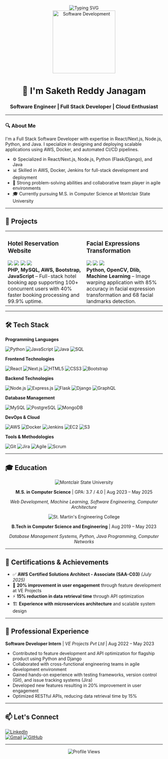 <!-- Typing header -->
<div align="center">
  <img src="https://readme-typing-svg.demolab.com?font=Fira+Code&weight=600&size=25&pause=1000&color=3BB9FF&random=false&width=500&lines=Building+Full+Stack+Applications...;Developing+Scalable+Solutions...;Creating+Modern+Web+Experiences" alt="Typing SVG" />
</div>

<!-- GIF visual -->
<div align="center">
  <img src="https://media.giphy.com/media/qgQUggAC3Pfv687qPC/giphy.gif" alt="Software Development" height="200" />
</div>

<!-- Intro title -->
<h1 align="center">👋 I'm Saketh Reddy Janagam</h1>
<h3 align="center">Software Engineer | Full Stack Developer | Cloud Enthusiast</h3>

---

### 🔍 About Me

I'm a Full Stack Software Developer with expertise in React/Next.js, Node.js, Python, and Java. I specialize in designing and deploying scalable applications using AWS, Docker, and automated CI/CD pipelines.

- ⚙️ Specialized in React/Next.js, Node.js, Python (Flask/Django), and Java
- 📊 Skilled in AWS, Docker, Jenkins for full-stack development and deployment
- 🧠 Strong problem-solving abilities and collaborative team player in agile environments
- 🎓 Currently pursuing M.S. in Computer Science at Montclair State University

---

## 🚀 Projects

<table>
  <tr>
    <td width="50%" valign="top">
      <h3>Hotel Reservation Website</h3>
      <img src="https://img.shields.io/badge/PHP-777BB4?logo=php&logoColor=white&style=flat-square"/>
      <img src="https://img.shields.io/badge/MySQL-4479A1?logo=mysql&logoColor=white&style=flat-square"/>
      <img src="https://img.shields.io/badge/AWS-232F3E?logo=amazonaws&logoColor=white&style=flat-square"/>
      <img src="https://img.shields.io/badge/Bootstrap-7952B3?logo=bootstrap&logoColor=white&style=flat-square"/>
      <br>
      <b>PHP, MySQL, AWS, Bootstrap, JavaScript</b> – Full-stack hotel booking app supporting 100+ concurrent users with 40% faster booking processing and 99.9% uptime.
    </td>
    <td width="50%" valign="top">
      <h3>Facial Expressions Transformation</h3>
      <img src="https://img.shields.io/badge/Python-3776AB?logo=python&logoColor=white&style=flat-square"/>
      <img src="https://img.shields.io/badge/OpenCV-5C3EE8?logo=opencv&logoColor=white&style=flat-square"/>
      <img src="https://img.shields.io/badge/Machine%20Learning-FF6F00?logo=tensorflow&logoColor=white&style=flat-square"/>
      <br>
      <b>Python, OpenCV, Dlib, Machine Learning</b> – Image warping application with 85% accuracy in facial expression transformation and 68 facial landmarks detection.
    </td>
  </tr>
</table>

---

## 🛠️ Tech Stack

<b>Programming Languages</b><br>

![Python](https://img.shields.io/badge/Python-14354C?style=for-the-badge&logo=python&logoColor=white)
![JavaScript](https://img.shields.io/badge/JavaScript-F7DF1E?style=for-the-badge&logo=javascript&logoColor=black)
![Java](https://img.shields.io/badge/Java-ED8B00?style=for-the-badge&logo=openjdk&logoColor=white)
![SQL](https://img.shields.io/badge/SQL-4479A1?style=for-the-badge&logo=postgresql&logoColor=white)

<b>Frontend Technologies</b><br>

![React](https://img.shields.io/badge/React-20232A?style=for-the-badge&logo=react&logoColor=61DAFB)
![Next.js](https://img.shields.io/badge/Next.js-000000?style=for-the-badge&logo=nextdotjs&logoColor=white)
![HTML5](https://img.shields.io/badge/HTML5-E34F26?style=for-the-badge&logo=html5&logoColor=white)
![CSS3](https://img.shields.io/badge/CSS3-1572B6?style=for-the-badge&logo=css3&logoColor=white)
![Bootstrap](https://img.shields.io/badge/Bootstrap-563D7C?style=for-the-badge&logo=bootstrap&logoColor=white)

<b>Backend Technologies</b><br>

![Node.js](https://img.shields.io/badge/Node.js-43853D?style=for-the-badge&logo=node.js&logoColor=white)
![Express.js](https://img.shields.io/badge/Express.js-404D59?style=for-the-badge&logo=express&logoColor=white)
![Flask](https://img.shields.io/badge/Flask-000000?style=for-the-badge&logo=flask&logoColor=white)
![Django](https://img.shields.io/badge/Django-092E20?style=for-the-badge&logo=django&logoColor=white)
![GraphQL](https://img.shields.io/badge/GraphQL-E10098?style=for-the-badge&logo=graphql&logoColor=white)

<b>Database Management</b><br>

![MySQL](https://img.shields.io/badge/MySQL-00000F?style=for-the-badge&logo=mysql&logoColor=white)
![PostgreSQL](https://img.shields.io/badge/PostgreSQL-316192?style=for-the-badge&logo=postgresql&logoColor=white)
![MongoDB](https://img.shields.io/badge/MongoDB-4EA94B?style=for-the-badge&logo=mongodb&logoColor=white)

<b>DevOps & Cloud</b><br>

![AWS](https://img.shields.io/badge/AWS-232F3E?style=for-the-badge&logo=amazon-aws&logoColor=white)
![Docker](https://img.shields.io/badge/Docker-2496ED?style=for-the-badge&logo=docker&logoColor=white)
![Jenkins](https://img.shields.io/badge/Jenkins-D24939?style=for-the-badge&logo=jenkins&logoColor=white)
![EC2](https://img.shields.io/badge/Amazon%20EC2-FF9900?style=for-the-badge&logo=amazon-ec2&logoColor=white)
![S3](https://img.shields.io/badge/Amazon%20S3-569A31?style=for-the-badge&logo=amazon-s3&logoColor=white)

<b>Tools & Methodologies</b><br>

![Git](https://img.shields.io/badge/Git-F05032?style=for-the-badge&logo=git&logoColor=white)
![Jira](https://img.shields.io/badge/Jira-0052CC?style=for-the-badge&logo=jira&logoColor=white)
![Agile](https://img.shields.io/badge/Agile-239120?style=for-the-badge)
![Scrum](https://img.shields.io/badge/Scrum-6DB33F?style=for-the-badge)

---

## 🎓 Education

<div align="center">

  <img src="https://img.shields.io/badge/Montclair%20State%20University-FF0000?style=for-the-badge&logoColor=white" alt="Montclair State University"/>
  <p><b>M.S. in Computer Science</b> | GPA: 3.7 / 4.0 | Aug 2023 – May 2025</p>
  <p><i>Web Development, Machine Learning, Software Engineering, Computer Architecture</i></p>

  <img src="https://img.shields.io/badge/St.%20Martin's%20Engineering%20College-1E90FF?style=for-the-badge&logoColor=white" alt="St. Martin's Engineering College"/>
  <p><b>B.Tech in Computer Science and Engineering</b> | Aug 2019 – May 2023</p>
  <p><i>Database Management Systems, Python, Java Programming, Computer Networks</i></p>

</div>

---

## 📜 Certifications & Achievements

- ✅ **AWS Certified Solutions Architect - Associate (SAA-C03)** *(July 2025)*
- 🚀 **20% improvement in user engagement** through feature development at VE Projects
- ⚡ **15% reduction in data retrieval time** through API optimization
- 🏗️ **Experience with microservices architecture** and scalable system design

---

## 💼 Professional Experience

**Software Developer Intern** | *VE Projects Pvt Ltd* | Aug 2022 – May 2023
- Contributed to feature development and API optimization for flagship product using Python and Django
- Collaborated with cross-functional engineering teams in agile development environment
- Gained hands-on experience with testing frameworks, version control (Git), and issue tracking systems (Jira)
- Developed new features resulting in 20% improvement in user engagement
- Optimized RESTful APIs, reducing data retrieval time by 15%

---

## 📫 Let's Connect

[![LinkedIn](https://img.shields.io/badge/LinkedIn-0A66C2?style=for-the-badge&logo=linkedin&logoColor=white)](https://linkedin.com/in/saketh-reddy-janagam)  <br>
[![Gmail](https://img.shields.io/badge/Gmail-D14836?style=for-the-badge&logo=gmail&logoColor=white)](mailto:sakethreddyjanagam@gmail.com)
[![GitHub](https://img.shields.io/badge/GitHub-100000?style=for-the-badge&logo=github&logoColor=white)](https://github.com/SakethReddyJanagam)

---

<div align="center">
  <img src="https://komarev.com/ghpvc/?username=SakethReddyJanagam&color=blueviolet&style=for-the-badge" alt="Profile Views"/>
</div>
